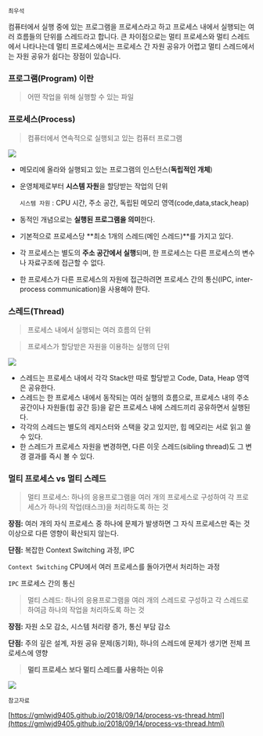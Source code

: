 `최우석`

컴퓨터에서 실행 중에 있는 프로그램을 프로세스라고 하고 프로세스 내에서 실행되는 여러 흐름들의 단위를 스레드라고 합니다. 큰 차이점으로는 멀티 프로세스와 멀티 스레드에서 나타나는데 멀티 프로세스에서는 프로세스 간 자원 공유가 어렵고 멀티 스레드에서는 자원 공유가 쉽다는 장점이 있습니다.

### 프로그램(Program) 이란

> 어떤 작업을 위해 실행할 수 있는 파일

### 프로세스(Process)

> 컴퓨터에서 연속적으로 실행되고 있는 컴퓨터 프로그램

![](https://github.com/knotted-developers/Computer-science/tree/main/Development%20common%20sense/Images/process.png)

- 메모리에 올라와 실행되고 있는 프로그램의 인스턴스(**독립적인 개체**)
- 운영체제로부터 **시스템 자원**을 할당받는 작업의 단위

    `시스템 자원` : CPU 시간, 주소 공간, 독립된 메모리 영역(code,data,stack,heap)

- 동적인 개념으로는 **실행된 프로그램을 의미**한다.
- 기본적으로 프로세스당 **최소 1개의 스레드(메인 스레드)**를 가지고 있다.
- 각 프로세스는 별도의 **주소 공간에서 실행**되며, 한 프로세스는 다른 프로세스의 변수나 자료구조에 접근할 수 없다.
- 한 프로세스가 다른 프로세스의 자원에 접근하려면 프로세스 간의 통신(IPC, inter-process communication)을 사용해야 한다.

### 스레드(Thread)

> 프로세스 내에서 실행되는 여러 흐름의 단위

> 프로세스가 할당받은 자원을 이용하는 실행의 단위

![](https://github.com/knotted-developers/Computer-science/tree/main/Development%20common%20sense/Images/process2.png)

- 스레드는 프로세스 내에서 각각 Stack만 따로 할당받고 Code, Data, Heap 영역은 공유한다.
- 스레드는 한 프로세스 내에서 동작되는 여러 실행의 흐름으로, 프로세스 내의 주소 공간이나 자원들(힙 공간 등)을 같은 프로세스 내에 스레드끼리 공유하면서 실행된다.
- 각각의 스레드는 별도의 레지스터와 스택을 갖고 있지만, 힙 메모리는 서로 읽고 쓸 수 있다.
- 한 스레드가 프로세스 자원을 변경하면, 다른 이웃 스레드(sibling thread)도 그 변경 결과를 즉시 볼 수 있다.

### 멀티 프로세스 vs 멀티 스레드

> 멀티 프로세스: 하나의 응용프로그램을 여러 개의 프로세스로 구성하여 각 프로세스가 하나의 작업(태스크)을 처리하도록 하는 것

**장점:** 여러 개의 자식 프로세스 중 하나에 문제가 발생하면 그 자식 프로세스만 죽는 것 이상으로 다른 영향이 확산되지 않는다.

**단점:** 복잡한 Context Switching 과정, IPC

`Context Switching` CPU에서 여러 프로세스를 돌아가면서 처리하는 과정

`IPC` 프로세스 간의 통신

> 멀티 스레드: 하나의 응용프로그램을 여러 개의 스레드로 구성하고 각 스레드로 하여금 하나의 작업을 처리하도록 하는 것

**장점:** 자원 소모 감소, 시스템 처리량 증가, 통신 부담 감소

**단점:** 주의 깊은 설계, 자원 공유 문제(동기화), 하나의 스레드에 문제가 생기면 전체 프로세스에 영향

> **멀티 프로세스 보다 멀티 스레드를 사용하는 이유**

![](https://github.com/knotted-developers/Computer-science/tree/main/Development%20common%20sense/Images/process3.png)

`참고자료`

[https://gmlwjd9405.github.io/2018/09/14/process-vs-thread.html](https://gmlwjd9405.github.io/2018/09/14/process-vs-thread.html)
